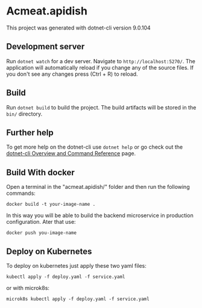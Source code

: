 # Acmeat.apidish

This project was generated with dotnet-cli version 9.0.104

## Development server

Run `dotnet watch` for a dev server. Navigate to `http://localhost:5270/`. The application will automatically reload if you change any of the source files.
If you don't see any changes press (Ctrl + R) to reload.


## Build

Run `dotnet build` to build the project. The build artifacts will be stored in the `bin/` directory.


## Further help

To get more help on the dotnet-cli use `dotnet help` or go check out the [dotnet-cli Overview and Command Reference](https://learn.microsoft.com/en-us/dotnet/core/tools/) page.

## Build With docker
Open a terminal in the "acmeat.apidish/" folder and then run the following commands:

`docker build -t your-image-name .`

In this way you will be able to build the backend microservice in production configuration.
Ater that use:

` docker push you-image-name `

## Deploy on Kubernetes
To deploy on kubernetes just apply these two yaml files:

` kubectl apply -f deploy.yaml -f service.yaml `

or with microk8s:

` microk8s kubectl apply -f deploy.yaml -f service.yaml `
